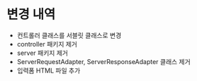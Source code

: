 # 변경 내역
- 컨트롤러 클래스를 서블릿 클래스로 변경
- controller 패키지 제거
- server 패키지 제거
- ServerRequestAdapter, ServerResponseAdapter 클래스 제거
- 입력폼 HTML 파일 추가



